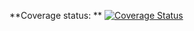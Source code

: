 **Coverage status: **
[![Coverage Status](https://coveralls.io/repos/github/jeisson-caylent/hands-on-coverall/badge.svg?branch=main)](https://coveralls.io/github/jeisson-caylent/hands-on-coverall?branch=main)
